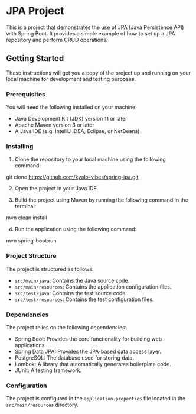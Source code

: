 # JPA Project

This is a project that demonstrates the use of JPA (Java Persistence API) with Spring Boot. It provides a simple example of how to set up a JPA repository and perform CRUD operations.

## Getting Started

These instructions will get you a copy of the project up and running on your local machine for development and testing purposes.

### Prerequisites

You will need the following installed on your machine:

- Java Development Kit (JDK) version 11 or later
- Apache Maven version 3 or later
- A Java IDE (e.g. IntelliJ IDEA, Eclipse, or NetBeans)

### Installing

1. Clone the repository to your local machine using the following command:

git clone https://github.com/kyalo-vibes/spring-jpa.git


2. Open the project in your Java IDE.

3. Build the project using Maven by running the following command in the terminal:

mvn clean install

4. Run the application using the following command:

mvn spring-boot:run


### Project Structure

The project is structured as follows:

- `src/main/java`: Contains the Java source code.
- `src/main/resources`: Contains the application configuration files.
- `src/test/java`: Contains the test source code.
- `src/test/resources`: Contains the test configuration files.

### Dependencies

The project relies on the following dependencies:

- Spring Boot: Provides the core functionality for building web applications.
- Spring Data JPA: Provides the JPA-based data access layer.
- PostgreSQL: The database used for storing data.
- Lombok: A library that automatically generates boilerplate code.
- JUnit: A testing framework.

### Configuration

The project is configured in the `application.properties` file located in the `src/main/resources` directory.


